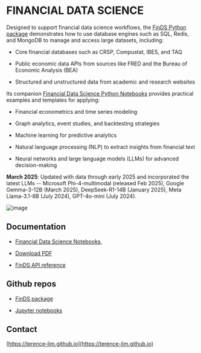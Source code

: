 # FINANCIAL DATA SCIENCE


Designed to support financial data science workflows,
the [FinDS Python package](https://github.com/terence-lim/financial-data-science)
demonstrates how to use database engines
such as SQL, Redis, and MongoDB to manage and access large datasets, including:

- Core financial databases such as CRSP, Compustat, IBES, and TAQ

- Public economic data APIs from sources like FRED and the Bureau of Economic Analysis (BEA)

- Structured and unstructured data from academic and research websites

Its companion [Financial Data Science Python Notebooks](https://terence-lim.github.io/docs/financial-data-science-notebooks/)
provides practical examples and templates for applying:

- Financial econometrics and time series modeling

- Graph analytics, event studies, and backtesting strategies

- Machine learning for predictive analytics

- Natural language processing (NLP) to extract insights from financial text

- Neural networks and large language models (LLMs) for advanced decision-making

**March 2025**: Updated with data through early 2025 and incorporated the latest LLMs -- Microsoft Phi-4-multimodal (released Feb 2025), Google Gemma-3-12B (March 2025), DeepSeek-R1-14B (January 2025), Meta Llama-3.1-8B (July 2024), GPT-4o-mini (July 2024).

![image](assets/diagram.png)


## Documentation

- [Financial Data Science Notebooks](https://terence-lim.github.io/docs/financial-data-science-notebooks/),

- [Download PDF](https://terence-lim.github.io/docs/financial-data-science-notebooks.pdf)

- [FinDS API reference](https://terence-lim.github.io/docs/financial-data-science/)


## Github repos

- [FinDS package](https://github.com/terence-lim/financial-data-science)

- [Jupyter notebooks](https://github.com/terence-lim/financial-data-science-notebooks)


## Contact

[https://terence-lim.github.io](https://terence-lim.github.io)
